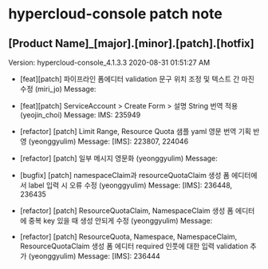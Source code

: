 # hypercloud-console patch note
## [Product Name]_[major].[minor].[patch].[hotfix]
Version: hypercloud-console_4.1.3.3
2020-08-31  01:51:27 AM
- [feat][patch] 파이프라인 폼에디터 validation 문구 위치 조정 및 텍스트 간 마진 수정 (miri_jo) 
    Message: 
- [feat][patch] ServiceAccount > Create Form > 설명 String 번역 적용 (yeojin_choi) 
    Message: IMS: 235949

- [refactor] [patch] Limit Range, Resource Quota 샘플 yaml 영문 번역 기획 반영 (yeonggyulim) 
    Message: [IMS]: 223807, 224046

- [refactor] [patch] 일부 메시지 영문화 (yeonggyulim) 
    Message: 
- [bugfix] [patch] namespaceClaim과 resourceQuotaClaim 생성 폼 에디터에서 label 입력 시 오류 수정 (yeonggyulim) 
    Message: [IMS]: 236448, 236435

- [refactor] [patch] ResourceQuotaClaim, NamespaceClaim 생성 폼 에디터에 중복 key 있을 때 생성 안되게 수정 (yeonggyulim) 
    Message: 
- [refactor] [patch] ResourceQuota, Namespace, NamespaceClaim, ResourceQuotaClaim 생성 폼 에디터 required 인풋에 대한 입력 validation 추가 (yeonggyulim) 
    Message: [IMS]: 236444
